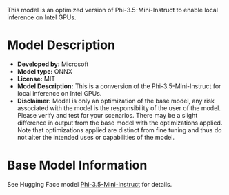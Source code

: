 This model is an optimized version of Phi-3.5-Mini-Instruct to enable local inference on Intel GPUs.

# Model Description
- **Developed by:** Microsoft
- **Model type:** ONNX
- **License:** MIT
- **Model Description:** This is a conversion of the Phi-3.5-Mini-Instruct for local inference on Intel GPUs.
- **Disclaimer:** Model is only an optimization of the base model, any risk associated with the model is the responsibility of the user of the model. Please verify and test for your scenarios. There may be a slight difference in output from the base model with the optimizations applied. Note that optimizations applied are distinct from fine tuning and thus do not alter the intended uses or capabilities of the model.

# Base Model Information
See Hugging Face model [Phi-3.5-Mini-Instruct](https://huggingface.co/microsoft/Phi-3.5-mini-instruct) for details.